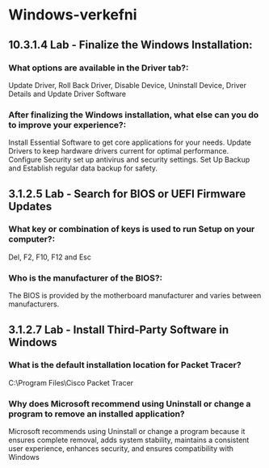 # Windows-verkefni

## 10.3.1.4 Lab - Finalize the Windows Installation: 
### What options are available in the Driver tab?: 
Update Driver, Roll Back Driver, Disable Device, Uninstall Device, Driver Details and Update Driver Software

### After finalizing the Windows installation, what else can you do to improve your experience?:
Install Essential Software to get core applications for your needs. Update Drivers to keep hardware drivers current for optimal performance. Configure Security set up antivirus and security settings. Set Up Backup and Establish regular data backup for safety.

## 3.1.2.5 Lab - Search for BIOS or UEFI Firmware Updates
### What key or combination of keys is used to run Setup on your computer?:
Del, F2, F10, F12 and Esc

### Who is the manufacturer of the BIOS?:
The BIOS is provided by the motherboard manufacturer and varies between manufacturers.

## 3.1.2.7 Lab - Install Third-Party Software in Windows
### What is the default installation location for Packet Tracer?
C:\Program Files\Cisco Packet Tracer
### Why does Microsoft recommend using Uninstall or change a program to remove an installed application?
Microsoft recommends using Uninstall or change a program because it ensures complete removal, adds system stability, maintains a consistent user experience, enhances security, and ensures compatibility with Windows
